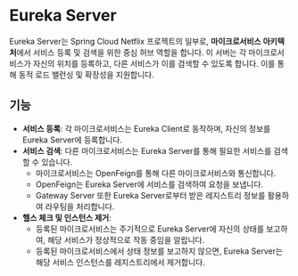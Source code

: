 # **Eureka Server**
Eureka Server는 Spring Cloud Netflix 프로젝트의 일부로, **마이크로서비스 아키텍처**에서 서비스 등록 및 검색을 위한 중심 허브 역할을 합니다.
이 서버는 각 마이크로서비스가 자신의 위치를 등록하고, 다른 서비스가 이를 검색할 수 있도록 합니다. 이를 통해 동적 로드 밸런싱 및 확장성을 지원합니다.


## **기능**
- **서비스 등록**: 각 마이크로서비스는 Eureka Client로 동작하며, 자신의 정보를 Eureka Server에 등록합니다.
- **서비스 검색**: 다른 마이크로서비스는 Eureka Server를 통해 필요한 서비스를 검색할 수 있습니다.
    - 마이크로서비스는 OpenFeign를 통해 다른 마이크로서비스와 통신합니다. 
    - OpenFeign는 Eureka Server에 서비스를 검색하여 요청을 보냅니다.
    - Gateway Server 또한 Eureka Server로부터 받은 레지스트리 정보를 활용하여 라우팅을 처리합니다.
- **헬스 체크 및 인스턴스 제거**: 
    - 등록된 마이크로서비스는 주기적으로 Eureka Server에 자신의 상태를 보고하여, 해당 서비스가 정상적으로 작동 중임을 알립니다.
    - 등록된 마이크로서비스에서 상태 정보를 보고하지 않으면, Eureka Server는 해당 서비스 인스턴스를 레지스트리에서 제거합니다.

